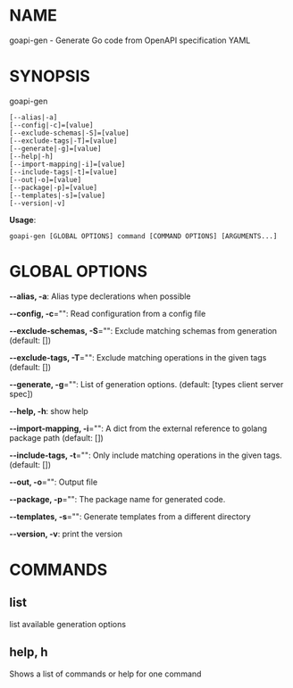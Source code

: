 # NAME

goapi-gen - Generate Go code from OpenAPI specification YAML

# SYNOPSIS

goapi-gen

```
[--alias|-a]
[--config|-c]=[value]
[--exclude-schemas|-S]=[value]
[--exclude-tags|-T]=[value]
[--generate|-g]=[value]
[--help|-h]
[--import-mapping|-i]=[value]
[--include-tags|-t]=[value]
[--out|-o]=[value]
[--package|-p]=[value]
[--templates|-s]=[value]
[--version|-v]
```

**Usage**:

```
goapi-gen [GLOBAL OPTIONS] command [COMMAND OPTIONS] [ARGUMENTS...]
```

# GLOBAL OPTIONS

**--alias, -a**: Alias type declerations when possible

**--config, -c**="": Read configuration from a config file

**--exclude-schemas, -S**="": Exclude matching schemas from generation (default: [])

**--exclude-tags, -T**="": Exclude matching operations in the given tags (default: [])

**--generate, -g**="": List of generation options. (default: [types client server spec])

**--help, -h**: show help

**--import-mapping, -i**="": A dict from the external reference to golang package path (default: [])

**--include-tags, -t**="": Only include matching operations in the given tags. (default: [])

**--out, -o**="": Output file

**--package, -p**="": The package name for generated code.

**--templates, -s**="": Generate templates from a different directory

**--version, -v**: print the version


# COMMANDS

## list

list available generation options

## help, h

Shows a list of commands or help for one command

